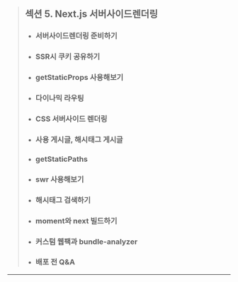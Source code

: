 > ## 섹션 5. Next.js 서버사이드렌더링  
>- ### 서버사이드렌더링 준비하기  
>- ### SSR시 쿠키 공유하기  
>- ### getStaticProps 사용해보기  
>- ### 다이나믹 라우팅  
>- ### CSS 서버사이드 렌더링  
>- ### 사용 게시글, 해시태그 게시글  
>- ### getStaticPaths  
>- ### swr 사용해보기  
>- ### 해시태그 검색하기  
>- ### moment와 next 빌드하기  
>- ### 커스텀 웹팩과 bundle-analyzer  
>- ### 배포 전 Q&A  
----